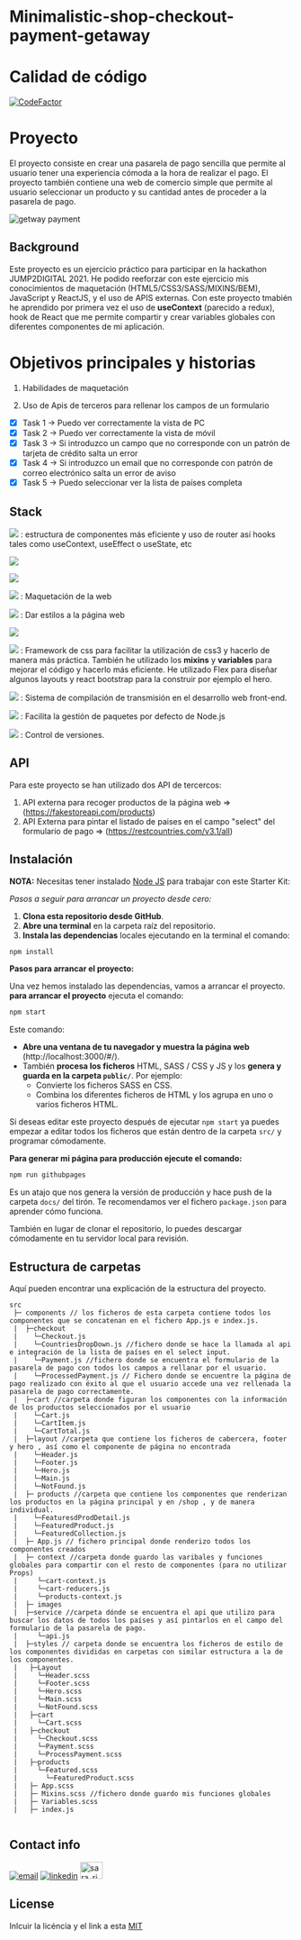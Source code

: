 # Minimalistic-shop-checkout-payment-getaway

# Calidad de código

[![CodeFactor](https://www.codefactor.io/repository/github/sararid/e-commerce-checkout/badge)](https://www.codefactor.io/repository/github/sararid/e-commerce-checkout)

# Proyecto

El proyecto consiste en crear una pasarela de pago sencilla que permite al usuario tener una experiencia cómoda a la hora de realizar el pago. El proyecto también contiene una web de comercio simple que permite al usuario seleccionar un producto y su cantidad antes de proceder a la pasarela de pago.

![getway payment](https://github.com/Sararid/e-commerce-checkout/blob/main/src/gif/paymentget.gif)

## Background

Este proyecto es un ejercicio práctico para participar en la hackathon JUMP2DIGITAL 2021. He podido reeforzar con este ejercicio mis conocimientos de maquetación (HTML5/CSS3/SASS/MIXINS/BEM), JavaScript y ReactJS, y el uso de APIS externas. Con este proyecto tmabién he aprendido por primera vez el uso de **useContext** (parecido a redux), hook de React que me permite compartir y crear variables globales con diferentes componentes de mi aplicación.

# Objetivos principales y historias

1. Habilidades de maquetación

2. Uso de Apis de terceros para rellenar los campos de un formulario

- [x] Task 1 → Puedo ver correctamente la vista de PC
- [x] Task 2 → Puedo ver correctamente la vista de móvil
- [x] Task 3 → Si introduzco un campo que no corresponde con un patrón de tarjeta de crédito salta un error
- [x] Task 4 → Si introduzco un email que no corresponde con patrón de correo electrónico salta un error de aviso
- [x] Task 5 → Puedo seleccionar ver la lista de países completa

## Stack

![](https://img.shields.io/badge/React-20232A?style=for-the-badge&logo=react&logoColor=61DAFB)
: estructura de componentes más eficiente y uso de router así hooks tales como useContext, useEffect o useState, etc

![](https://img.shields.io/badge/React_Router-CA4245?style=for-the-badge&logo=react-router&logoColor=white)

![](https://img.shields.io/badge/JavaScript-F7DF1E?style=for-the-badge&logo=javascript&logoColor=black)

![](https://img.shields.io/badge/HTML5-E34F26?style=for-the-badge&logo=html5&logoColor=white)
: Maquetación de la web

![](https://img.shields.io/badge/CSS3-1572B6?style=for-the-badge&logo=css3&logoColor=white)
: Dar estilos a la página web

![](https://img.shields.io/badge/Bootstrap-563D7C?style=for-the-badge&logo=bootstrap&logoColor=white)

![](https://img.shields.io/badge/Sass-CC6699?style=for-the-badge&logo=sass&logoColor=white)
: Framework de css para facilitar la utilización de css3 y hacerlo de manera más práctica. También he utilizado los **mixins** y **variables** para mejorar el código y hacerlo más eficiente. He utilizado Flex para diseñar algunos layouts y react bootstrap para la construir por ejemplo el hero.

![](https://img.shields.io/badge/gulp-CF4647?style=for-the-badge&logo=gulp&logoColor=white)
: Sistema de compilación de transmisión en el desarrollo web front-end.

![](https://img.shields.io/badge/NPM-20232A?style=for-the-badge&logo=npm&logoColor=61DAFB)
: Facilita la gestión de paquetes por defecto de Node.js

![](https://img.shields.io/badge/Git-F74E27?style=for-the-badge&logo=git&logoColor=white)
: Control de versiones.

## API

Para este proyecto se han utilizado dos API de tercercos:

1. API externa para recoger productos de la página web => (https://fakestoreapi.com/products)
2. API Externa para pintar el listado de paises en el campo "select" del formulario de pago => (https://restcountries.com/v3.1/all)

## Instalación

**NOTA:** Necesitas tener instalado [Node JS](https://nodejs.org/) para trabajar con este Starter Kit:

_Pasos a seguir para arrancar un proyecto desde cero:_

1. **Clona esta repositorio desde GitHub**.
1. **Abre una terminal** en la carpeta raíz del repositorio.
1. **Instala las dependencias** locales ejecutando en la terminal el comando:

```bash
npm install
```

**Pasos para arrancar el proyecto:**

Una vez hemos instalado las dependencias, vamos a arrancar el proyecto. **para arrancar el proyecto** ejecuta el comando:

```bash
npm start
```

Este comando:

- **Abre una ventana de tu navegador y muestra la página web** (http://localhost:3000/#/).
- También **procesa los ficheros** HTML, SASS / CSS y JS y los **genera y guarda en la carpeta `public/`**. Por ejemplo:
  - Convierte los ficheros SASS en CSS.
  - Combina los diferentes ficheros de HTML y los agrupa en uno o varios ficheros HTML.

Si deseas editar este proyecto después de ejecutar `npm start` ya puedes empezar a editar todos los ficheros que están dentro de la carpeta `src/` y programar cómodamente.

**Para generar mi página para producción ejecute el comando:**

```bash
npm run githubpages
```

Es un atajo que nos genera la versión de producción y hace push de la carpeta `docs/` del tirón. Te recomendamos ver el fichero `package.json` para aprender cómo funciona.

También en lugar de clonar el repositorio, lo puedes descargar cómodamente en tu servidor local para revisión.

## Estructura de carpetas

Aquí pueden encontrar una explicación de la estructura del proyecto.

```
src
 ├─ components // los ficheros de esta carpeta contiene todos los componentes que se concatenan en el fichero App.js e index.js.
 |  ├─checkout
 |    └─Checkout.js
 |    └─CountriesDropDown.js //fichero donde se hace la llamada al api e integración de la lista de países en el select input.
 |    └─Payment.js //fichero donde se encuentra el formulario de la pasarela de pago con todos los campos a rellanar por el usuario.
 |    └─ProcessedPayment.js // Fichero donde se encuentre la página de pago realizado con éxito al que el usuario accede una vez rellenada la pasarela de pago correctamente.
 |  ├─cart //carpeta donde figuran los componentes con la información de los productos seleccionados por el usuario
 |    └─Cart.js
 |    └─CartItem.js
 |    └─CartTotal.js
 |  ├─layout //carpeta que contiene los ficheros de cabercera, footer y hero , así como el componente de página no encontrada
 |    └─Header.js
 |    └─Footer.js
 |    └─Hero.js
 |    └─Main.js
 |    └─NotFound.js
 |  ├─ products //carpeta que contiene los componentes que renderizan los productos en la página principal y en /shop , y de manera individual.
 |    └─FeaturesdProdDetail.js
 |    └─FeaturedProduct.js
 |    └─FeaturedCollection.js
 |  ├─ App.js // fichero principal donde renderizo todos los componentes creados
 |  ├─ context //carpeta donde guardo las varibales y funciones globales para compartir con el resto de componentes (para no utilizar Props)
 |     └─cart-context.js
 |     └─cart-reducers.js
 |     └─products-context.js
 |  ├─ images
 |  ├─service //carpeta dónde se encuentra el api que utilizo para buscar los datos de todos los países y así pintarlos en el campo del formulario de la pasarela de pago.
 |     └─api.js
 |  ├─styles // carpeta donde se encuentra los ficheros de estilo de los componentes divididas en carpetas con similar estructura a la de los componentes.
 |   ├─Layout
 |     └─Header.scss
 |     └─Footer.scss
 |     └─Hero.scss
 |     └─Main.scss
 |     └─NotFound.scss
 |   ├─cart
 |     └─Cart.scss
 |   ├─checkout
 |     └─Checkout.scss
 |     └─Payment.scss
 |     └─ProcessPayment.scss
 |   ├─products
 |     └─Featured.scss
 |       └─FeaturedProduct.scss
 |   ├─ App.scss
 |   ├─ Mixins.scss //fichero donde guardo mis funciones globales
 |   ├─ Variables.scss
 |   ├─ index.js


```

## Contact info

<a href="mailto:sarayridouane@gmail.com"><img src="https://img.icons8.com/color/35/000000/gmail.png" alt="email"/></a>
<a href="https://www.linkedin.com/in/sara-rd"><img src="https://img.icons8.com/color/35/000000/linkedin.png" alt="linkedin"/></a>
<a href="https://twitter.com/sara_rid" target="blank"><img src="https://raw.githubusercontent.com/rahuldkjain/github-profile-readme-generator/master/src/images/icons/Social/twitter.svg" alt="sara_rid" height="30" width="40" /></a>

## License

Inlcuir la licéncia y el link a esta
[MIT](https://opensource.org/licenses/MIT)
